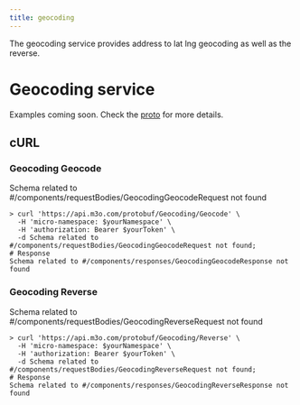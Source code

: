 ```yaml
---
title: geocoding
---
```

The geocoding service provides address to lat lng geocoding as well as the reverse.

# Geocoding service

Examples coming soon. Check the [proto](https://github.com/micro/services/blob/master/geocoding/proto/geocoding.proto) for more details.
## cURL


### Geocoding Geocode
<!-- We use the request body description here as endpoint descriptions are not
being lifted correctly from the proto by the openapi spec generator -->
Schema related to #/components/requestBodies/GeocodingGeocodeRequest not found
```shell
> curl 'https://api.m3o.com/protobuf/Geocoding/Geocode' \
  -H 'micro-namespace: $yourNamespace' \
  -H 'authorization: Bearer $yourToken' \
  -d Schema related to #/components/requestBodies/GeocodingGeocodeRequest not found;
# Response
Schema related to #/components/responses/GeocodingGeocodeResponse not found
```


### Geocoding Reverse
<!-- We use the request body description here as endpoint descriptions are not
being lifted correctly from the proto by the openapi spec generator -->
Schema related to #/components/requestBodies/GeocodingReverseRequest not found
```shell
> curl 'https://api.m3o.com/protobuf/Geocoding/Reverse' \
  -H 'micro-namespace: $yourNamespace' \
  -H 'authorization: Bearer $yourToken' \
  -d Schema related to #/components/requestBodies/GeocodingReverseRequest not found;
# Response
Schema related to #/components/responses/GeocodingReverseResponse not found
```


